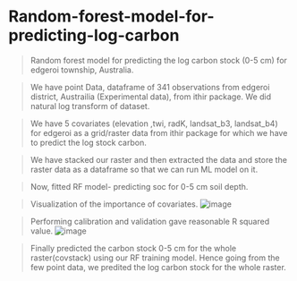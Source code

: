 # Random-forest-model-for-predicting-log-carbon
> Random forest model for predicting the log carbon stock (0-5 cm) for edgeroi township, Australia.

> We have point Data, dataframe of 341 observations from edgeroi district, Austrailia (Experimental data), from ithir package.
We did natural log transform of dataset.

> We have 5 covariates (elevation ,twi, radK, landsat_b3, landsat_b4) for edgeroi as a grid/raster data from ithir package for which we have to 
predict the log stock carbon.

> We have stacked our raster and then extracted the data and store the raster data as a dataframe so that we can run ML model on it.

> Now, fitted RF model- predicting soc for 0-5 cm soil depth.

> Visualization of the importance of covariates.
![image](https://user-images.githubusercontent.com/111140693/188299044-cab96d11-556c-47a5-a224-ecb252b9b3b6.png)

> Performing calibration and validation gave reasonable R squared value.
![image](https://user-images.githubusercontent.com/111140693/188299069-42019677-c0dc-44e8-b9f8-b99345de2889.png)

> Finally predicted the carbon stock 0-5 cm for the whole raster(covstack) using our RF training model.
Hence going from the few point data, we predited the log carbon stock for the whole raster.

